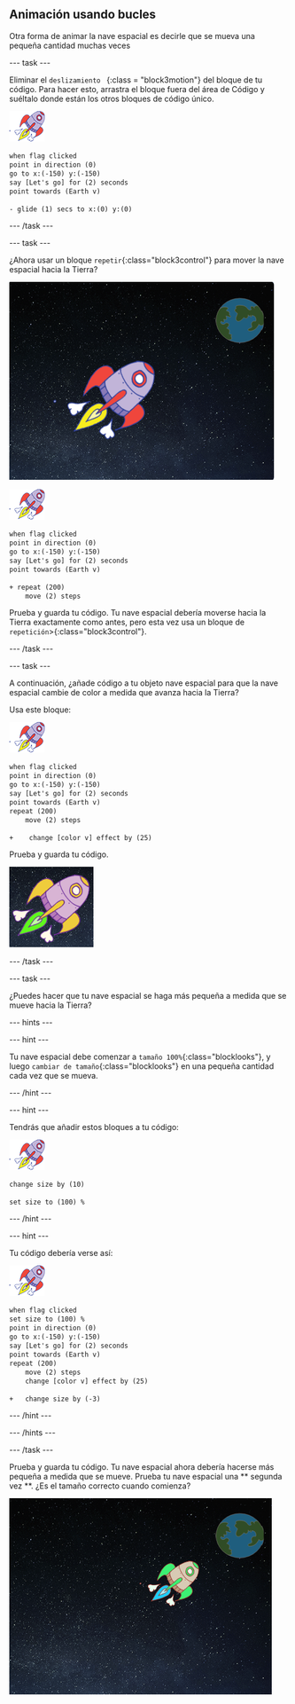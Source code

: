 ## Animación usando bucles

Otra forma de animar la nave espacial es decirle que se mueva una pequeña cantidad muchas veces

\--- task \---

Eliminar el `deslizamiento ` {:class = "block3motion"} del bloque de tu código. Para hacer esto, arrastra el bloque fuera del área de Código y suéltalo donde están los otros bloques de código único.

![Figura de Nave Espacial](images/sprite-spaceship.png)

```blocks3
when flag clicked
point in direction (0)
go to x:(-150) y:(-150)
say [Let's go] for (2) seconds
point towards (Earth v)

- glide (1) secs to x:(0) y:(0)
```

\--- /task \---

\--- task \---

¿Ahora usar un bloque `repetir`{:class="block3control"} para mover la nave espacial hacia la Tierra?

![Probando animación de la nave espacial](images/space-animate-stage.png)

![Figura de Nave Espacial](images/sprite-spaceship.png)

```blocks3
when flag clicked
point in direction (0)
go to x:(-150) y:(-150)
say [Let's go] for (2) seconds
point towards (Earth v)

+ repeat (200)
    move (2) steps
```

Prueba y guarda tu código. Tu nave espacial debería moverse hacia la Tierra exactamente como antes, pero esta vez usa un bloque de `repetición`>{:class="block3control"}.

\--- /task \---

\--- task \---

A continuación, ¿añade código a tu objeto nave espacial para que la nave espacial cambie de color a medida que avanza hacia la Tierra?

Usa este bloque:

![Figura de Nave Espacial](images/sprite-spaceship.png)

```blocks3
when flag clicked
point in direction (0)
go to x:(-150) y:(-150)
say [Let's go] for (2) seconds
point towards (Earth v)
repeat (200)
    move (2) steps

+    change [color v] effect by (25)
```

Prueba y guarda tu código.

![Probar una nave espacial que cambia de color](images/space-colour-test.png)

\--- /task \---

\--- task \---

¿Puedes hacer que tu nave espacial se haga más pequeña a medida que se mueve hacia la Tierra?

\--- hints \---

\--- hint \---

Tu nave espacial debe comenzar a `tamaño 100%`{:class="blocklooks"}, y luego `cambiar de tamaño`{:class="blocklooks"} en una pequeña cantidad cada vez que se mueva.

\--- /hint \---

\--- hint \---

Tendrás que añadir estos bloques a tu código:

![Figura de Nave Espacial](images/sprite-spaceship.png)

```blocks3
change size by (10)

set size to (100) %
```

\--- /hint \---

\--- hint \---

Tu código debería verse así:

![Figura de Nave Espacial](images/sprite-spaceship.png)

```blocks3
when flag clicked
set size to (100) %
point in direction (0)
go to x:(-150) y:(-150)
say [Let's go] for (2) seconds
point towards (Earth v)
repeat (200)
    move (2) steps
    change [color v] effect by (25)

+   change size by (-3)
```

\--- /hint \---

\--- /hints \---

\--- /task \---

Prueba y guarda tu código. Tu nave espacial ahora debería hacerse más pequeña a medida que se mueve. Prueba tu nave espacial una ** segunda vez **. ¿Es el tamaño correcto cuando comienza?

![Probando una nave espacial que se encoge](images/space-size-test.png)
